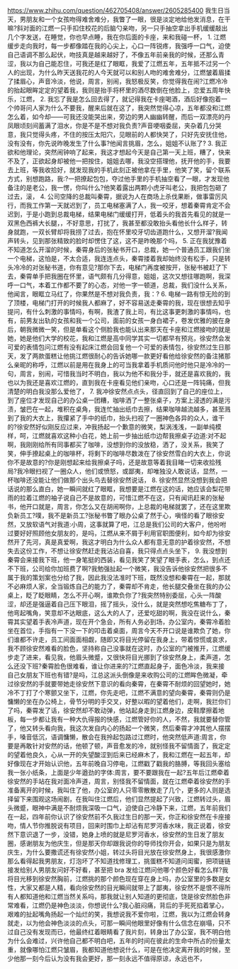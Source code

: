 https://www.zhihu.com/question/462705408/answer/2605285400
我生日当天，男朋友和一个女孩吻得难舍难分，我瞥了一眼，很是淡定地给他发消息，在干嘛?斜对面的江燃一只手扣住校花的后脑勺亲吻，另一只手抽空拿出手机缓缓敲出几个字发送，在睡觉，你也早点睡，我在你后面的卡座，来和我碰一杯，
1.
江燃缓步走向我时，每一步都像踏在我的心尖上，心口一阵锐疼，我强呼一口气，迫使自己语调不那么起伏，吻技真是越来越好了，不像五年前亲我的时候，还那么青涩，我以为自己能忍住，可我还是红了眼眶，我爱了江燃五年，五年抵不过另一个人的出现，为什么昨天送我花的人今天就可以和别人吻的难舍难分，江燃皱着眉揉了揉眉心，声音冷淡，他说，周言，别闹，我怒极反笑，你觉得我在闹?江燃冷冷的抬起眼眸定定的望着我，我则是抬手将杯里的酒尽数倒在他脸上，恋爱五周年快乐，江燃，
2.
我忘了我是怎么回去得了，就记得我在卡座喝酒，酒后好像抱着一个帅哥问人家为什么不要我，醒来后就在这了，我突然觉得心凉，五年都没和江燃怎么着，如今却——可我还没能哭出来，旁边的男人幽幽转醒，而后一双漂亮的丹凤眼顷刻间蓄满了泪水，你是不是不想对我负责?声音哽咽委屈，夹杂着几分哭意，我只觉得头疼，不住的按压太阳穴，见眼前的人都快哭了，只好先安抚住他，没有没有，你先说昨晚发生了什么事?他闻言挑眉，怎么，姐姐不认账了?
3.
我正欲和他理论，突然闹钟响了起来，我这才想起今天是自己第一天上班，糟了，快来不及了，正欲起身却被他一把按住，姐姐去哪，我没空搭理他，抚开他的手，我要去上班，等我收拾好，就发现我的手机此刻正被他拿在手里，他笑了笑，留个联系方式，别想跑路，我:?一把撩起包包，夺过他手里的手机抽空看了一眼，才发现他备注的是老公，我一愣，你叫什么?他笑着露出两颗小虎牙叫老公，我把包包砸了过去，滚，
4.
公司空降的总裁叫秦霄，据说为人在商场上杀伐果断，做事雷厉风行，而我工作第一天就迟到了，员工电梯塞满了人，我一咬牙，想着秦霄肯定不会迟到，于是小跑到总裁电梯，结果电梯门缓缓打开，低着头的我首先看见的就是一双黑色西裤大长腿，，不好意思，打扰了，我甚至都没敢抬头看他长什么样子，转身就跑，一双长臂却将我捞了过去，抱在怀里咬牙切齿道跑什么，又想开溜?我闻声转头，见到那张精致的脸时却愣住了这，这不是昨晚那个吗，
5.
正在我犹豫着不知道怎么开溜的时候，秦霄身后的张秘书开口，总裁，她一个普通员工跟我们坐一个电梯，这怕是，不太合适，我连连点头，秦霄搂着我却始终没有松手，只是转头冷冷的对张秘书道，你有意见?那你下去，电梯门再度被按开，张秘书被赶了下去，秦霄单手把我圈在怀里，语气颇有几分得意，姐姐，这次又想往哪跑啊，我深呼一口气，本着工作都不要了的心态，对他一字一顿道，总裁，我们没什么关系，他闻言，眼眶立马红了，你果然是不想对我负责，我：?
6.
电梯一路有惊无险的到了顶楼，电梯门打开的时候我人都麻了，好不容易送走秦霄的我，现在很想去知乎提问，有什么刺激的事情吗，有啊，我渣了我上司，有比这事更刺激的事情吗，也有，前男友出轨的女孩和我一个公司，面前的女孩一身白裙子，卷发优雅的披在身后，朝我微微一笑，但是单看这个侧脸我也能认出来那天在卡座和江燃接吻的就是她，她是他们大学的校花，我和江燃是高中同学其实一切都早有预兆，徐安然会发可爱的表情包问江燃有没有起床江燃会回复他一个可爱的表情包，徐安然过生日那天，发了两款蛋糕让他挑江燃很耐心的告诉她哪一款更好看他给徐安然的备注猪那么亲昵的称呼，江燃以前是用在我身上的可当我拿着手机质问他时他只是冷冷的一句，周言，别闹，可惜我当时不明白，我以为他不和我分手，就还是喜欢我的，我也以为我还是喜欢江燃的，直到我在卡座看见他们亲吻，心口还是一阵钝痛，但我清楚的明白我没那么爱他了，
7.
我冲徐安然点点头，径直回到了自己的座位上，到了座位才发现自己的办公桌一团糟，咖啡洒了一整张桌子，方案上浸透的满是污渍，皱巴在一起，堆积在桌角，我连忙抽出纸巾去擦，结果咖啡越流越多，甚至溅到了我的大衣上，我攥紧了手中的纸巾，抬头扫视了一圈神色各异的众人，谁干的?徐安然好似刚反应过来，冲我扬起一个歉意的微笑，梨涡浅浅，一副单纯模样，呵，江燃就喜欢这种小白花，她上前一步抽出纸巾边帮我擦桌子边道:对不起啊，我刚刚给所有同事都买了咖啡，没想到你的没放稳，洒了，没关系，我笑了笑，伸手撩起桌上的咖啡杯，将剩下的咖啡尽数泼在了徐安然雪白的大衣上，你说你不是故意的?你是刚想起来给我擦桌子吗，还是故意等着我目睹一切来收拾残局?我冷眼扫视了一圈众人，他们或愤怒，或鄙夷，却唯独没人敢说话，显然，一杯咖啡还没能让他们做那个出头鸟去替徐安然说话，
8.
徐安然显然没想到我会把话说的那么直白，她一瞬间就红了眼眶，我想要是江燃在这的话，她应该会梨花带雨的拉着江燃的袖子说自己不是故意的，可惜江燃不在这，只有闻讯赶来的张秘书，他开口就是，周言，你怎么又在胡闹啊你，上总裁的电梯就罢了，还在这里欺负新员工?噗，我不是新员工?张秘书瞥了眼办公桌了然于心，嗔怪的看了眼徐安然，又放软语气对我道:小周，这事就算了吧，江总是我们公司的大客户，他吩咐过要好好照顾他女朋友的，是吗，江燃从来不屑于利用官职图便利，如今却为徐安然开了先河，真是真爱啊，我这才明白为什么众人都有意无意的护着徐安然，不想失去这份工作，不想让徐安然赶走我沾沾自喜，我只得点点头坐下，
9.
我没想到秦霄会来接我下班，他一身笔挺的西装，看见我笑了笑望了眼手表，怎么，到点还不下班，公司给你加班费了啊?我勉强扯起一个微笑，我没告诉他徐安然把很多不属于我的策划案也分给了我，因此我没法准时下班，既然没想和秦霄在一起，那就不必麻烦人家，全当锻炼自己的能力了，秦霄却不肯走，他长腿交叠坐在我的办公桌上，眨了眨眼睛，怎么不开心啊，谁欺负你了?我突然特别委屈，心头一阵酸涩，却还是强逼着自己压下眼泪，摇了摇头，没什么，就是突然想吃焦糖布丁了，他弯起嘴角，笑意却不达眼底，这么大的人了，还爱吃甜的啊，我没在说什么，秦霄其实望着手表冷声道，现在开个急会，所有人务必到场，办公室内，秦霄冷着脸坐在首位，手指有一下没一下的叩击着桌面，周言今天不开口说是谁欺负了她，你们谁都不许走，员工间面面相觑，随即又将目光停留在我身上，带着惊慌或哀求，我不顾徐安然难看的脸色，坚持称自己没事就在这时，办公室的门被推开，江燃缓步走了进来，看见我，他眉头微蹙，又很快将目光挪到了徐安然身上，柔声道，怎么还没下班?秦霄脸色很难看，谁让你进来的?江燃直起身子，面色冷淡，我来接自己女朋友下班也有错?是吗，江总这派头倒像是来收购公司的江燃眸色微凝，牵过徐安然的手就要带她走徐安然下意识的看向秦霄，在秦霄不耐烦的回望她时，她冷不丁打了个寒颤又坐下，江燃，你先走吧，江燃不满意的望向秦霄，秦霄则仍是慵懒的坐在办公椅上，骨节分明的手交叉，好整以暇的望着他们，走啊，我拦你们了吗，秦霄发了话，徐安然却不敢动弹，他站起身走到江燃身边，皮鞋摩擦着地板，每一步都让我有一种大仇得报的快感，江燃管好你的人，不然，我就要替你管了，他又转头看向我，我这次发自内心的扬起一个微笑，然后秦霄才冲其他人摆摆手，嗓音低沉，语调慵懒，散会在我拎起包路过江燃时，他突然低声道:周言，你要是再敢针对安然的话，他顿了顿，声音愈发的冷，就别怪我不留情面了，我定定的望着他良久，心从一开的失望酸涩到后来已经麻木了，我和江燃在一起五年，却好像现在才开始认识他，五年前晚自习停电，江燃戳了戳我的胳膊，等我回头塞给我一张小纸条，上面是少年遒劲的字体:周言，要不要跟我在一起?五年后江燃牵着徐安然的手站在我对面冷声道，周言，别怪我不留情面，就在江燃牵着徐安然的手准备离开的时候，我叫住了他，办公室的人只零零散散走了几个，更多的人则是选择留下来围观这场闹剧，在我叫住江燃后，他们显然提起了兴致，江燃转过头，眉头微蹙，眼神中满是不耐烦我深吸一口气，迫使自己冷静下来，江燃，五年前我们在一起，四年前你认识了徐安然前不久我过生日的那一天，你正和徐安然在卡座接吻，情人节你推脱说有项目，回来时围巾上却沾有尼罗河香水味，我正说着，徐安然下意识退了一步，没错，她身上喷的就是尼罗河香水，徐安然的生日发了朋友圈，感谢朋友为他庆生，但是那天你却跟我说你的导师找你开会，如果只是为朋友庆生，为什么要撒谎还有徐安然小姐，转过头将目光放在徐安然身上，我很感激你那么看得起我男朋友，灯泡坏了不知道找修理工，挑蛋糕不知道问闺蜜，把项链链接发给别人男朋友问好不好看，甚至把 bra 发给江燃问他哪个颜色好看怎么样?我将目光移到徐安然胸前，江燃挑的那个颜色现在穿在身上吗，办公室里的多数是女性，大家又都是人精，看向徐安然的目光瞬间就带上了鄙夷，徐安然不是恨不得所有人都知道他和江燃当然关系吗，那我就让别人知道的更彻底，饶是徐安然脸色非常难看，江燃仍是神色淡淡，你想说什么?我心脏闷痛，背后的手死死掐着掌心，艰难的扯起嘴角扬起一个灿烂的笑，我想说我不爱你啦，江燃，我以为江燃会转身就走，以为他会神色淡淡的点头，可那一瞬间他眼里好像有什么信念在崩塌，只不过自己没有发现而已，他最终红着眼睛看了我片刻，转身出了办公室，我不明白他为什么会难过，兴许他自己都不明白吧，五年的时间在彼此的生命中所占的份量太重，就像哪怕江燃只皱眉，我都知道他想说什么，可是在他决定离开我的时候，至少他那一刻今后认为没有我会更好，那一刻永远不值得原谅，永远也不，